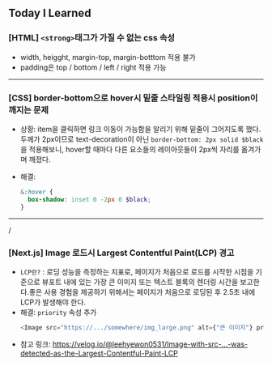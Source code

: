 ## Today I Learned

### [HTML] `<strong>`태그가 가질 수 없는 css 속성

- width, heigght, margin-top, margin-botttom 적용 불가
- padding은 top / bottom / left / right 적용 가능

---

### [CSS] border-bottom으로 hover시 밑줄 스타일링 적용시 position이 깨지는 문제

- 상황: item을 클릭하면 링크 이동이 가능함을 알리기 위해 밑줄이 그어지도록 했다. 두께가 2px이므로 text-decoration이 아닌 `border-bottom: 2px solid $black`을 적용해보니, hover할 때마다 다른 요소들의 레이아웃들이 2px씩 자리를 옮겨가며 깨졌다.
- 해결:

  ```scss
  &:hover {
    box-shadow: inset 0 -2px 0 $black;
  }
  ```

---

/

### [Next.js] Image 로드시 Largest Contentful Paint(LCP) 경고

- `LCP란?` : 로딩 성능을 측정하는 지표로, 페이지가 처음으로 로드를 시작한 시점을 기준으로 뷰포트 내에 있는 가장 큰 이미지 또는 텍스트 블록의 렌더링 시간을 보고한다.좋은 사용 경험을 제공하기 위해서는 페이지가 처음으로 로딩된 후 2.5초 내에 LCP가 발생해야 한다.
- 해결: `priority` 속성 추가
  ```javascript
  <Image src="https://.../somewhere/img_large.png" alt={"큰 이미지"} priority />
  ```
- 참고 링크: https://velog.io/@leehyewon0531/Image-with-src-...-was-detected-as-the-Largest-Contentful-Paint-LCP
